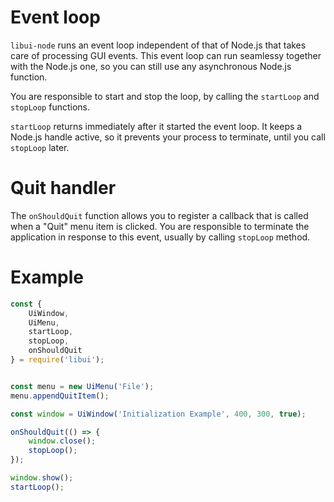 # Event loop

`libui-node` runs an event loop independent of that of Node.js that takes care of processing GUI events. This event loop can run seamlessy together with the Node.js one, so you can still use any asynchronous Node.js function.

You are responsible to start and stop the loop, by calling the `startLoop` and `stopLoop` functions.

`startLoop` returns immediately after it started the event loop. It keeps
a Node.js handle active, so it prevents your process to terminate, until
you call `stopLoop` later.

# Quit handler

The `onShouldQuit` function allows you to register a callback that is called when a "Quit" menu item is clicked. You are responsible to terminate the application in response to this event, usually by calling `stopLoop` method.

# Example

```js
const {
	UiWindow,
	UiMenu,
	startLoop,
	stopLoop,
	onShouldQuit
} = require('libui');


const menu = new UiMenu('File');
menu.appendQuitItem();

const window = UiWindow('Initialization Example', 400, 300, true);

onShouldQuit(() => {
	window.close();
	stopLoop();
});

window.show();
startLoop();
```
